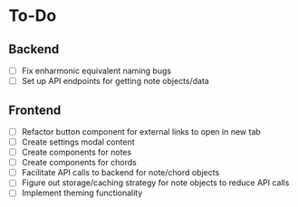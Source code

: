 # To-Do

## Backend

- [ ] Fix enharmonic equivalent naming bugs
- [ ] Set up API endpoints for getting note objects/data

## Frontend

- [ ] Refactor button component for external links to open in new tab
- [ ] Create settings modal content
- [ ] Create components for notes
- [ ] Create components for chords
- [ ] Facilitate API calls to backend for note/chord objects
- [ ] Figure out storage/caching strategy for note objects to reduce API calls
- [ ] Implement theming functionality
